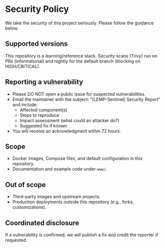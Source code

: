 # Security Policy

We take the security of this project seriously. Please follow the guidance below.

## Supported versions
This repository is a learning/reference stack. Security scans (Trivy) run on PRs (informational) and nightly for the default branch (blocking on HIGH/CRITICAL).

## Reporting a vulnerability
- Please DO NOT open a public issue for suspected vulnerabilities.
- Email the maintainer with the subject: "[LEMP-Sentinel] Security Report" and include:
  - Affected component(s)
  - Steps to reproduce
  - Impact assessment (what could an attacker do?)
  - Suggested fix if known
- You will receive an acknowledgment within 72 hours.

## Scope
- Docker images, Compose files, and default configuration in this repository.
- Documentation and example code under `www/`.

## Out of scope
- Third-party images and upstream projects.
- Production deployments outside this repository (e.g., forks, customizations).

## Coordinated disclosure
If a vulnerability is confirmed, we will publish a fix and credit the reporter if requested.

